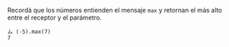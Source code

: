 Recordá que los números entienden el mensaje `max` y retornan el más alto entre el receptor y el parámetro.

```wollok
ム (-5).max(7)
7
```